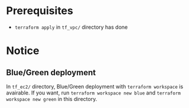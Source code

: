 # Prerequisites
- `terraform apply` in `tf_vpc/` directory has done

# Notice
## Blue/Green deployment
In `tf_ec2/` directory, Blue/Green deployment with `terraform workspace` is avairable. If you want, run `terraform workspace new blue` and `terraform workspace new green` in this directory.